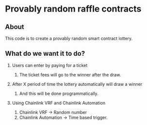 # Provably random raffle contracts

## About

This code is to create a provably random smart contract lottery. 

## What do we want it to do? 

1. Users can enter by paying for a ticket
    1. The ticket fees will go to the winner after the draw. 

2. After X period of time the lottery automatically will draw a winner
    1. And this will be done programmatically. 
3. Using Chainlink VRF and Chainlink Automation
    1. Chainlink VRF -> Random number
    2. Chainlink Automation -> Time based trigger. 


